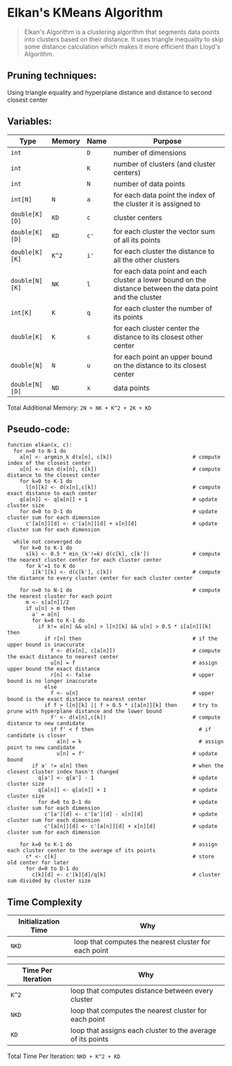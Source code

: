 # Elkan's KMeans Algorithm

> Elkan's Algorithm is a clustering algorithm that segments data points into clusters based on their distance. It uses triangle inequality to skip some distance calculation which makes it more efficient than Lloyd's Algorithm.

## Pruning techniques:

Using triangle equality and hyperplane distance and distance to second closest center

<!-- TODO: -->

## Variables:

| Type           | Memory | Name | Purpose                                                                                                   |
| -------------- | ------ | ---- | --------------------------------------------------------------------------------------------------------- |
| `int`          |        | `D`  | number of dimensions                                                                                      |
| `int`          |        | `K`  | number of clusters (and cluster centers)                                                                  |
| `int`          |        | `N`  | number of data points                                                                                     |
| `int[N]`       | `N`    | `a`  | for each data point the index of the cluster it is assigned to                                            |
| `double[K][D]` | `KD`   | `c`  | cluster centers                                                                                           |
| `double[K][D]` | `KD`   | `c'` | for each cluster the vector sum of all its points                                                         |
| `double[K][K]` | `K^2`  | `i'` | for each cluster the distance to all the other clusters                                                   |
| `double[N][K]` | `NK`   | `l`  | for each data point and each cluster a lower bound on the distance between the data point and the cluster |
| `int[K]`       | `K`    | `q`  | for each cluster the number of its points                                                                 |
| `double[K]`    | `K`    | `s`  | for each cluster center the distance to its closest other center                                          |
| `double[N]`    | `N`    | `u`  | for each point an upper bound on the distance to its closest center                                       |
| `double[N][D]` | `ND`   | `x`  | data points                                                                                               |

Total Additional Memory: `2N + NK + K^2 + 2K + KD`

## Pseudo-code:

```
function elkan(x, c):
  for n=0 to N-1 do
    a[n] <- argmin_k d(x[n], c[k])                          # compute index of the closest center
    u[n] <- min d(x[n], c[k])                               # compute distance to the closest center
    for k=0 to K-1 do
      l[n][k] <- d(x[n],c[k])                               # compute exact distance to each center
    q[a[n]] <- q[a[n]] + 1                                  # update cluster size
    for d=0 to D-1 do                                       # update cluster sum for each dimension
      c'[a[n]][d] <- c'[a[n]][d] + x[n][d]                  # update cluster sum for each dimension

  while not converged do
    for k=0 to K-1 do
      s[k] <- 0.5 * min_(k'!=k) d(c[k], c[k'])              # compute the nearest cluster center for each cluster center
      for k'=1 to K do
        i[k'][k] <- d(c[k'], c[k])                          # compute the distance to every cluster center for each cluster center

    for n=0 to N-1 do                                       # compute the nearest cluster for each point
      m <- s[a[n]]/2
      if u[n] > m then
        a' = a[n]
        for k=0 to K-1 do
          if k!= a[n] && u[n] > l[n][k] && u[n] > 0.5 * i[a[n]][k] then
            if r[n] then                                    # if the upper bound is inaccurate
              f <- d(x[n], c[a[n]])                         # compute the exact distance to nearest center
              u[n] = f                                      # assign upper bound the exact distance
              r[n] <- false                                 # upper bound is no longer inaccurate
            else
              f <- u[n]                                     # upper bound is the exact distance to nearest center
            if f > l[n][k] || f > 0.5 * i[a[n]][k] then     # try to prune with hyperplane distance and the lower bound
              f' <- d(x[n],c[k])                            # compute distance to new candidate
              if f' < f then	                              # if candidate is closer
                a[n] = k	                                  # assign point to new candidate
                u[n] = f'                                   # update bound
        if a' != a[n] then                                  # when the closest cluster index hasn't changed
          q[a'] <- q[a'] - 1                                # update cluster size
          q[a[n]] <- q[a[n]] + 1                            # update cluster size
          for d=0 to D-1 do                                 # update cluster sum for each dimension
            c'[a'][d] <- c'[a'][d] - x[n][d]                # update cluster sum for each dimension
            c'[a[n]][d] <- c'[a[n]][d] + x[n][d]            # update cluster sum for each dimension

    for k=0 to K-1 do                                       # assign each cluster center to the average of its points
      c* <- c[k]                                            # store old center for later
      for d=0 to D-1 do
        c[k][d] <- c'[k][d]/q[k]                            # cluster sum divided by cluster size
```

## Time Complexity

| Initialization Time | Why                                                   |
| ------------------- | ----------------------------------------------------- |
| `NKD`               | loop that computes the nearest cluster for each point |

| Time Per Iteration | Why                                                         |
| ------------------ | ----------------------------------------------------------- |
| `K^2`              | loop that computes distance between every cluster           |
| `NKD`              | loop that computes the nearest cluster for each point       |
| `KD`               | loop that assigns each cluster to the average of its points |

Total Time Per Iteration: `NKD + K^2 + KD`
